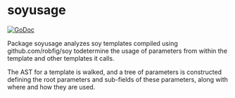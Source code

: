 # soyusage

[![GoDoc](https://godoc.org/github.com/theothertomelliott/soyusage?status.svg)](https://godoc.org/github.com/theothertomelliott/soyusage)

Package soyusage analyzes soy templates compiled using github.com/robfig/soy todetermine the usage of parameters from within the template and other templates it calls.

The AST for a template is walked, and a tree of parameters is constructed
defining the root parameters and sub-fields of these parameters, along with
where and how they are used.